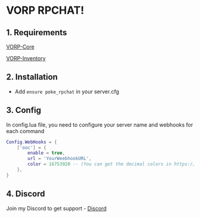 # VORP RPCHAT!

## 1. Requirements

[VORP-Core](https://github.com/VORPCORE/VORP-Core)

[VORP-Inventory](https://github.com/VORPCORE/VORP-Inventory)

## 2. Installation
- Add ```ensure poke_rpchat``` in your server.cfg

## 3. Config

In config.lua file, you need to configure your server name and webhooks for each command

```lua
Config.WebHooks = {
    ['ooc'] = {
        enable = true,
        url = 'YourWeebhookURL',
        color = 16753920 -- (You can get the decimal colors in https://www.mathsisfun.com/hexadecimal-decimal-colors.html)
    },
}
```

## 4. Discord

Join my Discord to get support - [Discord](https://discord.gg/AyfEp8hRUD)

